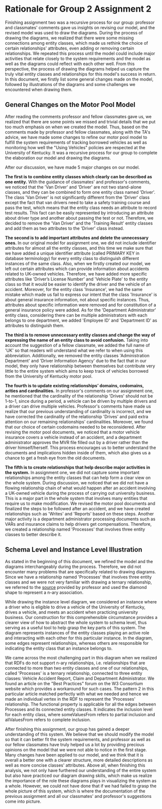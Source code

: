# Rationale for Group 2 Assignment 2

Finishing assignment two was a recursive process for our group: professor and classmates' comments gave us insights on revising our model, and the revised model was used to draw the diagrams. During the process of drawing the diagrams, we realized that there were some missing connections among entity classes, which made us rethink the choice of certain relationships' attributes, even adding or removing certain relationships. We repeated this process until the model could include major activities that relate closely to the system requirements and the model as well as the diagrams could reflect with each other well. From this perspective, the process of drawing the diagrams helped us capture the truly vital entity classes and relationships for this model's success in return. In this document, we firstly list some general changes made on the model, followed by illustrations of the diagrams and some challenges we encountered when drawing them.

## General Changes on the Motor Pool Model
After reading the comments professor and fellow classmates gave us, we realized that there are some points we missed and trivial details that we put too much emphasis on when we created the model. Thus, based on the comments made by professor and fellow classmates, along with the TA's advice, we have made some changes to refine our motor pool model to fulfill the system requirements of tracking borrowed vehicles as well as monitoring how well the "Using Vehicles" policies are respected at the University of Kentucky. It was a recursive process for our group to complete the elaboration our model and drawing the diagrams. 

After our discussion, we have made 5 major changes on our model.

**The first is to combine entity classes which clearly can be described as one entity.** With the guidance of classmates' and professor's comments, we noticed that the 'Van Driver' and 'Driver' are not two stand-alone classes, and they can be combined to form one entity class named 'Driver'. The class 'Van Driver' is not significantly different from the 'Driver' class except the fact that van drivers need to take a safety training course and pass the test, which means that the entity class needs an attribute to record test results. This fact can be easily represented by introducing an attribute about driver type and another about passing the test or not. Therefore, we decided to remove the 'Van Driver' and the 'Training Result' entity classes and add them as two attributes to the 'Driver' class instead.

**The second is to add important attributes and delete the unnecessary ones.** In our original model for assignment one, we did not include identifier attributes for almost all the entity classes, and this time we make sure that we have added a unique identifier attribute (called PRIMARY KEY in database terminology) for every entity class to distinguish different instances of the same class. Also, when we firstly created our model, we left out certain attributes which can provide information about accidents related to UK-owned vehicles. Therefore, we have added more specific attributes like 'Driver’s License Number' and 'Vehicle Plate' to the entity class so that it would be easier to identify the driver and the vehicle of an accident. Moreover, for the entity class 'Insurance', we had the same mistake which made us fail to express our intent that the class 'Insurance' is about general insurance information, not about specific instances. Thus, attributes about specific information were removed and for constitution of a general insurance policy were added. As for the 'Department Administrator' entity class, considering there can be multiple administrators with each belongs to one department, we added 'Employee ID' and 'Department ID' as attributes to distinguish them.

**The third is to remove unnecessary entity classes and change the way of expressing the name of an entity class to avoid confusion.** Taking into account the suggestion of a fellow classmate, we added the full name of 'UK' so that readers will understand what we refer to when using this abbreviation. Additionally, we removed the entity classes 'Administration Department' and 'Driver Information Agency' due to the fact that in our model, they only have relationship between themselves but contribute very little to the entire system which aims to keep track of vehicles borrowed from the University of Kentucky motor pool.

**The fourth is to update existing relationships’ domains, codomains, arities and cardinalities.** In professor's comments on our assignment one, he mentioned that the cardinality of the relationship 'Drives' should not be 1-to-1, since during a period, a vehicle can be driven by multiple drivers and a driver can drive multiple vehicles. Professor's comments have made us realize that our previous understanding of cardinality is incorrect, and we have corrected the cardinality of the relationship 'Drives' and paid extra attention on our remaining relationships' cardinalities. Moreover, we found that our choice of certain codomains needed to be reconsidered. After revising the motor pool documents, we noticed that a motor vehicle insurance covers a vehicle instead of an accident, and a department administrator approves the MVR file filled out by a driver rather than the driver himself/herself. This process encourages us to better understand the documents and implications hidden inside of them, which also gives us a chance to get a fresh eye from the old documents.

**The fifth is to create relationships that help describe major activities in the system.** In assignment one, we did not capture some important relationships among the entity classes that can help form a clear view on the whole system. During discussion, we noticed that we did not have a flowing relationship chain of what would happen after an accident involving a UK-owned vehicle during the process of carrying out university business. This is a major part in the whole system that involves many entities that require us to make modification. We revised the motor pool documents and finalized the steps to be followed after an accident, and we have created relationships such as 'Writes' and 'Reports' based on these steps. Another major activity is a department administrator processing documents such as VARs and insurance claims to help drivers get compensations. Therefore, we created a relationship named 'Processes' that involves three entity classes to better describe it.

## Schema Level and Instance Level Illustration
As stated in the beginning of this document, we refined the model and the diagrams interchangeably during the process. Therefore, we did not encounter many problems that are specifically related to drawing diagrams. Since we have a relationship named 'Processes' that involves three entity classes and we were not very familiar with drawing a ternary relationship, we referred to the [source](https://tutorialseye.com/uml-diagrams.html) provided by professor and used the diamond shape to represent a n-ary association.

While drawing the instance level diagram, we considered an instance where a driver who is eligible to drive a vehicle of the University of Kentucky, drives a vehicle, and meets an accident when practicing university business. Our construction for this comprehensible circumstance provides a clearer view of how to abstract the whole system to schema level, thus serving as a useful tool to help grasp the key parts of this system. The diagram represents instances of the entity classes playing an active role and interacting with each other for this particular instance. In the diagram, some edges represent relationships, whereas others are responsible for indicating the entity class that an instance belongs to. 

We came across the most challenging part in this diagram when we realized that RDFs do not support n-ary relationships, i.e. relationships that are connected to more than two entity classes and one of our relationships, called 'Processes' is a ternary relationship, connected to three entity classes: Vehicle Accident Report, Claim and Department Administrator. We found an article on the "Best Practices" forum on the W3 Consortium website which provides a workaround for such cases. The pattern 2 in this particular article matched perfectly with what we needed and hence we made an individual vertex in the RDF to represent the 'Processes' relationship. The functional property is applicable for all the edges between Processes and its connected entity classes. It indicates the inclusion level for each entity class, where someValuesFrom refers to partial inclusion and allValuesFrom refers to complete inclusion.

After finishing this assignment, our group has gained a deeper understanding of this system. We believe that we should modify the model so that it can better fit the system requirements, and professor as well as our fellow classmates have truly helped us a lot by providing precious opinions on the model that we were not able to notice in the first stage. Many changes have been applied to our model, and we think that it is overall a better one with a clearer structure, more detailed descriptions as well as more concise classes' attributes. Above all, when finishing this analysis, we not only have furthered our understanding of the entire system but also have practiced our diagram drawing skills, which make us realize the importance of the role these diagrams plays in visualizing the system as a whole. However, we could not have done that if we had failed to grasp the whole picture of this system, which is where the documentation of the previous assignment and all our classmates' and professor's suggestions come into picture.
